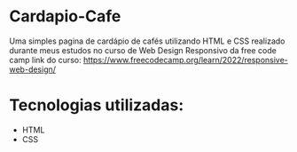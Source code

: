# Cardapio-Cafe
Uma simples pagina de cardápio de cafés utilizando HTML e CSS realizado durante meus estudos no curso de Web Design Responsivo da free code camp
link do curso: https://www.freecodecamp.org/learn/2022/responsive-web-design/

# Tecnologias utilizadas:
- HTML
- CSS
